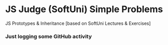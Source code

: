 # JS Judge (SoftUni) Simple Problems
JS Prototypes & Inheritance [based on SoftUni Lectures &amp; Exercises]
 
### Just logging some GitHub activity
